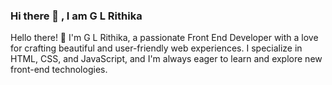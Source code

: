 ### Hi there 👋 , I am G L Rithika
Hello there! 👋 I'm G L Rithika, a passionate Front End Developer with a love for crafting beautiful and user-friendly web experiences. I specialize in HTML, CSS, and JavaScript, and I'm always eager to learn and explore new front-end technologies.

<!--
**rithika2152/rithika2152** is a ✨ _special_ ✨ repository because its `README.md` (this file) appears on your GitHub profile.

Here are some ideas to get you started:

- 🔭 I’m currently working on ...
- 🌱 I’m currently learning ...
- 👯 I’m looking to collaborate on ...
- 🤔 I’m looking for help with ...
- 💬 Ask me about ...
- 📫 How to reach me: ...
- 😄 Pronouns: ...
- ⚡ Fun fact: ...
-->
